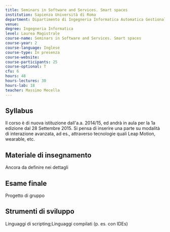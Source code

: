 ```yaml
---
title: Seminars in Software and Services. Smart spaces
institution: Sapienza Università di Roma
department: Dipartimento di Ingegneria Informatica Automatica Gestionale
venue: 
degree: Ingegneria Informatica
level: Laurea Magistrale
course-name: Seminars in Software and Services. Smart spaces
course-year: 2
course-language: Inglese
course-type: In presenza
course-website: 
course-participants: 25
course-optional: T
cfu: 6
hours: 48
hours-lectures: 30
hours-lab: 18
teacher: Massimo Mecella
---
```



 ## Syllabus 
Il corso è di nuova istituzione dall'a.a. 2014/15, ed andrà in aula per la 1a edizione dal 28 Settembre 2015. Si pensa di inserire una parte su modalità di interazione avanzata, ad es., attraverso tecnologie quali Leap Motion, wearable, etc.

 ## Materiale di insegnamento 
Ancora da definire nei dettagli

 ## Esame finale 
Progetto di gruppo

 ## Strumenti di sviluppo 
Linguaggi di scripting;Linguaggi compilati (p. es. con IDEs)
